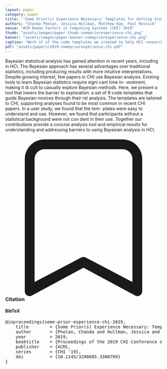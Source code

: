 ```yaml
---
layout: paper
category: paper
title:  "Some Prior(s) Experience Necessary: Templates for Getting Started With Bayesian Analysis"
authors: "Chanda Phelan, Jessica Hullman, Matthew Kay, Paul Resnick"
venue: "ACM Human Factors in Computing Systems (CHI) 2019"
thumb: "assets/images/paper-thumb-somepriorexperience-chi.png"
banner: "assets/images/paper-banner-somepriorexperience-chi.png"
caption: "Work of of the code templates we created to help HCI researchers conduct a Bayesian statistical analysis. Sections that require user input are bolded."
pdf: "assets/papers/2019-somepriorexperience-chi.pdf"
---
```


<!-- abstract -->
Bayesian statistical analysis has gained attention in recent years, including in HCI. The Bayesian approach has several advantages over traditional statistics, including producing results with more intuitive interpretations. Despite growing interest, few papers in CHI use Bayesian analysis. Existing tools to learn Bayesian statistics require signi cant time in- vestment, making it di cult to casually explore Bayesian methods. Here, we present a tool that lowers the barrier to exploration: a set of R code templates that guide Bayesian novices through their rst analysis. The templates are tailored to CHI, supporting analyses found to be most common in recent CHI papers. In a user study, we found that the tem- plates were easy to understand and use. However, we found that participants without a statistical background were not con dent in their use. Together our contributions provide a concise analysis tool and empirical results for understanding and addressing barriers to using Bayesian analysis in HCI.


<h3><svg xmlns="http://www.w3.org/2000/svg" fill="currentColor" class="bi bi-bookmark" viewBox="0 0 16 16">
  <path d="M2 2a2 2 0 0 1 2-2h8a2 2 0 0 1 2 2v13.5a.5.5 0 0 1-.777.416L8 13.101l-5.223 2.815A.5.5 0 0 1 2 15.5V2zm2-1a1 1 0 0 0-1 1v12.566l4.723-2.482a.5.5 0 0 1 .554 0L13 14.566V2a1 1 0 0 0-1-1H4z"/>
</svg> Citation</h3>
<div class="bibtex">
<!-- bibtex -->
<h4>BibTeX</h4>
<pre>
@inproceedings{some-prior-experience-chi-2019,
	title        = {Some Prior(s) Experience Necessary: Templates for Getting Started With Bayesian Analysis},
	author       = {Phelan, Chanda and Hullman, Jessica and Kay, Matthew and Resnick, Paul},
	year         = 2019,
	booktitle    = {Proceedings of the 2019 CHI Conference on Human Factors in Computing Systems},
	publisher    = {ACM},
	series       = {CHI '19},
	doi          = {10.1145/3290605.3300709}
}
</pre>
</div>